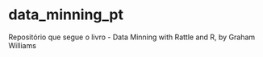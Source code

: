 # data_minning_pt
Repositório que segue o livro - Data Minning with Rattle and R, by Graham Williams
